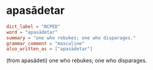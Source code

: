 # apasādetar

``` toml
dict_label = "NCPED"
word = "apasādetar"
summary = "one who rebukes; one who disparages."
grammar_comment = "masculine"
also_written_as = ["apasādetar"]
```

(from apasādeti) one who rebukes; one who disparages.

